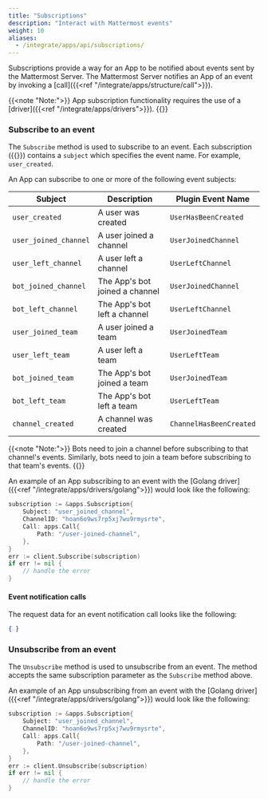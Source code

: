 ```yaml
---
title: "Subscriptions"
description: "Interact with Mattermost events"
weight: 10
aliases:
  - /integrate/apps/api/subscriptions/
---
```


Subscriptions provide a way for an App to be notified about events sent by the Mattermost Server. The Mattermost Server notifies an App of an event by invoking a [call]({{<ref "/integrate/apps/structure/call">}}).

{{<note "Note:">}}
App subscription functionality requires the use of a [driver]({{<ref "/integrate/apps/drivers">}}).
{{</note>}}

### Subscribe to an event

The `Subscribe` method is used to subscribe to an event. Each subscription ({{<newtabref title="godoc" href="https://pkg.go.dev/github.com/mattermost/mattermost-plugin-apps/apps#Subscription">}}) contains a `subject` which specifies the event name. For example, `user_created`.

An App can subscribe to one or more of the following event subjects:

| Subject               | Description                    | Plugin Event Name       |
|-----------------------|--------------------------------|-------------------------|
| `user_created`        | A user was created             | `UserHasBeenCreated`    |
| `user_joined_channel` | A user joined a channel        | `UserJoinedChannel`     |
| `user_left_channel`   | A user left a channel          | `UserLeftChannel`       |
| `bot_joined_channel`  | The App's bot joined a channel | `UserJoinedChannel`     |
| `bot_left_channel`    | The App's bot left a channel   | `UserLeftChannel`       |
| `user_joined_team`    | A user joined a team           | `UserJoinedTeam`        |
| `user_left_team`      | A user left a team             | `UserLeftTeam`          |
| `bot_joined_team`     | The App's bot joined a team    | `UserJoinedTeam`        |
| `bot_left_team`       | The App's bot left a team      | `UserLeftTeam`          |
| `channel_created`     | A channel was created          | `ChannelHasBeenCreated` |

{{<note "Note:">}}
Bots need to join a channel before subscribing to that channel's events. Similarly, bots need to join a team before subscribing to that team's events.
{{</note>}}

An example of an App subscribing to an event with the [Golang driver]({{<ref "/integrate/apps/drivers/golang">}}) would look like the following:

```go
subscription := &apps.Subscription{
    Subject: "user_joined_channel",
    ChannelID: "hoan6o9ws7rp5xj7wu9rmysrte",
    Call: apps.Call{
        Path: "/user-joined-channel",
    },
}
err := client.Subscribe(subscription)
if err != nil {
    // handle the error
}
```

#### Event notification calls

The request data for an event notification call looks like the following:

```json
{ }
```

### Unsubscribe from an event

The `Unsubscribe` method is used to unsubscribe from an event. The method accepts the same subscription parameter as the `Subscribe` method above.

An example of an App unsubscribing from an event with the [Golang driver]({{<ref "/integrate/apps/drivers/golang">}}) would look like the following:

```go
subscription := &apps.Subscription{
    Subject: "user_joined_channel",
    ChannelID: "hoan6o9ws7rp5xj7wu9rmysrte",
    Call: apps.Call{
        Path: "/user-joined-channel",
    },
}
err := client.Unsubscribe(subscription)
if err != nil {
    // handle the error
}
```
